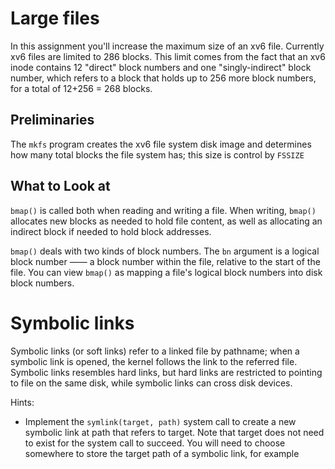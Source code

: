 # Large files
In this assignment you'll increase the maximum size of an xv6 file. Currently xv6 files are limited to 286 blocks. This limit comes from the fact that an xv6 inode contains 12 "direct" block numbers and one "singly-indirect" block number, which refers to a block that holds up to 256 more block numbers, for a total of 12+256 = 268 blocks.

## Preliminaries
The `mkfs` program creates the xv6 file system disk image and determines how many total blocks the file system has; this size is control by `FSSIZE`

## What to Look at
`bmap()` is called both when reading and writing a file. When writing, `bmap()` allocates new blocks as needed to hold file content, as well as allocating an indirect block if needed to hold block addresses.

`bmap()` deals with two kinds of block numbers. The `bn` argument is a logical block number —— a block number within the file, relative to the start of the file. You can view `bmap()` as mapping a file's logical block numbers into disk block numbers.

# Symbolic links
Symbolic links (or soft links) refer to a linked file by pathname; when a symbolic link is opened, the kernel follows the link to the referred file. Symbolic links resembles hard links, but hard links are restricted to pointing to file on the same disk, while symbolic links can cross disk devices. 

Hints:
- Implement the `symlink(target, path)` system call to create a new symbolic link at path that refers to target. Note that target does not need to exist for the system call to succeed. You will need to choose somewhere to store the target path of a symbolic link, for example